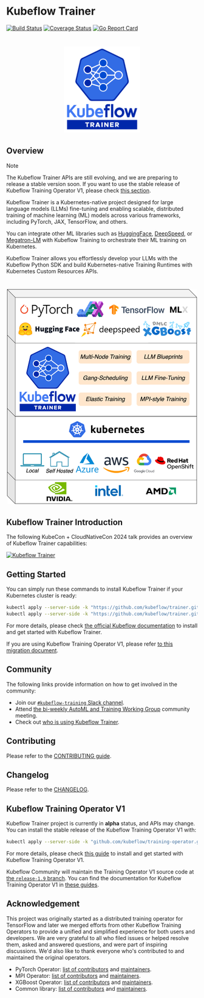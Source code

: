 # Kubeflow Trainer

[![Build Status](https://github.com/kubeflow/training-operator/actions/workflows/test-go.yaml/badge.svg?branch=master)](https://github.com/kubeflow/training-operator/actions/workflows/test-go.yaml?branch=master)
[![Coverage Status](https://coveralls.io/repos/github/kubeflow/training-operator/badge.svg?branch=master)](https://coveralls.io/github/kubeflow/training-operator?branch=master)
[![Go Report Card](https://goreportcard.com/badge/github.com/kubeflow/training-operator)](https://goreportcard.com/report/github.com/kubeflow/training-operator)

<h1 align="center">
    <img src="./docs/images/trainer-logo.svg" alt="logo" width="200">
  <br>
</h1>

## Overview

> [!NOTE]
> The Kubeflow Trainer APIs are still evolving, and we are preparing to release a stable version soon. If you want to use the stable release of Kubeflow Training Operator V1, please check [this section](#kubeflow-training-operator-v1).

Kubeflow Trainer is a Kubernetes-native project designed for large language models (LLMs)
fine-tuning and enabling scalable, distributed training of machine learning (ML) models across
various frameworks, including PyTorch, JAX, TensorFlow, and others.

You can integrate other ML libraries such as [HuggingFace](https://huggingface.co),
[DeepSpeed](https://github.com/microsoft/DeepSpeed), or [Megatron-LM](https://github.com/NVIDIA/Megatron-LM)
with Kubeflow Training to orchestrate their ML training on Kubernetes.

Kubeflow Trainer allows you effortlessly develop your LLMs with the Kubeflow Python SDK and
build Kubernetes-native Training Runtimes with Kubernetes Custom Resources APIs.

<h1 align="center">
    <img src="./docs/images/trainer-tech-stack.drawio.svg" alt="logo" width="500">
  <br>
</h1>

## Kubeflow Trainer Introduction

The following KubeCon + CloudNativeCon 2024 talk provides an overview of Kubeflow Trainer capabilities:

[![Kubeflow Trainer](https://img.youtube.com/vi/Lgy4ir1AhYw/0.jpg)](https://www.youtube.com/watch?v=Lgy4ir1AhYw)

## Getting Started

You can simply run these commands to install Kubeflow Trainer if your Kubernetes cluster is ready:

```bash
kubectl apply --server-side -k "https://github.com/kubeflow/trainer.git/manifests/overlays/manager?ref=master"
kubectl apply --server-side -k "https://github.com/kubeflow/trainer.git/manifests/overlays/runtimes?ref=master"
```

For more details, please check [the official Kubeflow documentation](https://www.kubeflow.org/docs/components/trainer/getting-started)
to install and get started with Kubeflow Trainer.

If you are using Kubeflow Training Operator V1, please refer [to this migration document](/docs/components/trainer/operator-guides/migration).

## Community

The following links provide information on how to get involved in the community:

- Join our [`#kubeflow-training` Slack channel](https://www.kubeflow.org/docs/about/community/#kubeflow-slack).
- Attend [the bi-weekly AutoML and Training Working Group](https://bit.ly/2PWVCkV) community meeting.
- Check out [who is using Kubeflow Trainer](ADOPTERS.md).

## Contributing

Please refer to the [CONTRIBUTING guide](CONTRIBUTING.md).

## Changelog

Please refer to the [CHANGELOG](CHANGELOG.md).

## Kubeflow Training Operator V1

Kubeflow Trainer project is currently in <strong>alpha</strong> status, and APIs may change. You can install the stable release of the Kubeflow Training Operator V1 with:

```bash
kubectl apply --server-side -k "github.com/kubeflow/training-operator.git/manifests/overlays/standalone?ref=v1.9.0"
```

For more details, please check [this guide](https://www.kubeflow.org/docs/components/trainer/legacy-v1/installation/) to install and get started with Kubeflow Training Operator V1.

Kubeflow Community will maintain the Training Operator V1 source code at
[the `release-1.9` branch](https://github.com/kubeflow/training-operator/tree/release-1.9).
You can find the documentation for Kubeflow Training Operator V1 in [these guides](https://www.kubeflow.org/docs/components/trainer/legacy-v1).

## Acknowledgement

This project was originally started as a distributed training operator for TensorFlow and later we
merged efforts from other Kubeflow Training Operators to provide a unified and simplified experience
for both users and developers. We are very grateful to all who filed issues or helped resolve them,
asked and answered questions, and were part of inspiring discussions.
We'd also like to thank everyone who's contributed to and maintained the original operators.

- PyTorch Operator: [list of contributors](https://github.com/kubeflow/pytorch-operator/graphs/contributors)
  and [maintainers](https://github.com/kubeflow/pytorch-operator/blob/master/OWNERS).
- MPI Operator: [list of contributors](https://github.com/kubeflow/mpi-operator/graphs/contributors)
  and [maintainers](https://github.com/kubeflow/mpi-operator/blob/master/OWNERS).
- XGBoost Operator: [list of contributors](https://github.com/kubeflow/xgboost-operator/graphs/contributors)
  and [maintainers](https://github.com/kubeflow/xgboost-operator/blob/master/OWNERS).
- Common library: [list of contributors](https://github.com/kubeflow/common/graphs/contributors) and
  [maintainers](https://github.com/kubeflow/common/blob/master/OWNERS).
